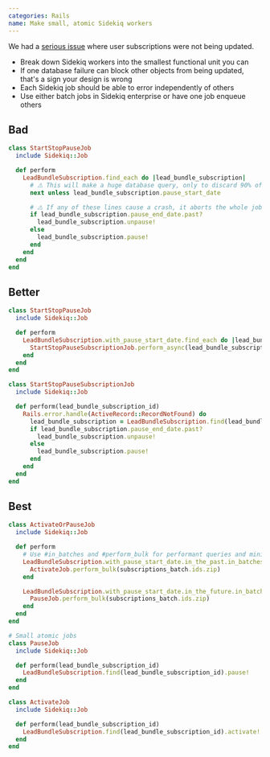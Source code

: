 ```yaml
---
categories: Rails
name: Make small, atomic Sidekiq workers
---
```


We had a [serious issue](https://www.notion.so/biggerpockets/Lead-bundle-subscriptions-incorrectly-pausing-or-resuming-298e9b328c834b148e3c79f12a686004) where user subscriptions were not being updated.

* Break down Sidekiq workers into the smallest functional unit you can
* If one database failure can block other objects from being updated, that's a sign your design is wrong
* Each Sidekiq job should be able to error independently of others
* Use either batch jobs in Sidekiq enterprise or have one job enqueue others

## Bad

```ruby
class StartStopPauseJob
  include Sidekiq::Job

  def perform
    LeadBundleSubscription.find_each do |lead_bundle_subscription|
      # ⚠️ This will make a huge database query, only to discard 90% of the records!
      next unless lead_bundle_subscription.pause_start_date

      # ⚠️ If any of these lines cause a crash, it aborts the whole job and valid subscriptions aren't updated
      if lead_bundle_subscription.pause_end_date.past?
        lead_bundle_subscription.unpause!
      else
        lead_bundle_subscription.pause!
      end
    end
  end
end
```

## Better

```ruby
class StartStopPauseJob
  include Sidekiq::Job

  def perform
    LeadBundleSubscription.with_pause_start_date.find_each do |lead_bundle_subscription|
      StartStopPauseSubscriptionJob.perform_async(lead_bundle_subscription.id)
    end
  end
end

class StartStopPauseSubscriptionJob
  include Sidekiq::Job

  def perform(lead_bundle_subscription_id)
    Rails.error.handle(ActiveRecord::RecordNotFound) do
      lead_bundle_subscription = LeadBundleSubscription.find(lead_bundle_subscription_id)
      if lead_bundle_subscription.pause_end_date.past?
        lead_bundle_subscription.unpause!
      else
        lead_bundle_subscription.pause!
      end
    end
  end
end
```

## Best

```ruby
class ActivateOrPauseJob
  include Sidekiq::Job

  def perform
    # Use #in_batches and #perform_bulk for performant queries and minimise Redis round trips
    LeadBundleSubscription.with_pause_start_date.in_the_past.in_batches do |subscriptions_batch|
      ActivateJob.perform_bulk(subscriptions_batch.ids.zip)
    end

    LeadBundleSubscription.with_pause_start_date.in_the_future.in_batches do |subscriptions_batch|
      PauseJob.perform_bulk(subscriptions_batch.ids.zip)
    end
  end
end

# Small atomic jobs
class PauseJob
  include Sidekiq::Job

  def perform(lead_bundle_subscription_id)
    LeadBundleSubscription.find(lead_bundle_subscription_id).pause!
  end
end

class ActivateJob
  include Sidekiq::Job

  def perform(lead_bundle_subscription_id)
    LeadBundleSubscription.find(lead_bundle_subscription_id).activate!
  end
end
```